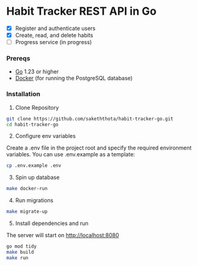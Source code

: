 # Habit Tracker REST API in Go

- [x] Register and authenticate users
- [x] Create, read, and delete habits
- [ ] Progress service (in progress)

### Prereqs

- [Go](https://golang.org/dl/) 1.23 or higher
- [Docker](https://www.docker.com/get-started) (for running the PostgreSQL database)

### Installation

1. Clone Repository

```bash
git clone https://github.com/sakeththota/habit-tracker-go.git
cd habit-tracker-go
```

2. Configure env variables

Create a .env file in the project root and specify the required environment variables. You can use .env.example as a template:

```bash
cp .env.example .env
```

3. Spin up database

```bash
make docker-run
```

4. Run migrations

```bash
make migrate-up
```

5. Install dependencies and run

The server will start on <http://localhost:8080>

```bash
go mod tidy
make build
make run
```
